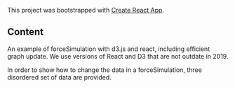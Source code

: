 This project was bootstrapped with [Create React App](https://github.com/facebook/create-react-app).

## Content
An example of forceSimulation with d3.js and react, including efficient graph update.
We use versions of React and D3 that are not outdate in 2019.

In order to show how to change the data in a forceSimulation, three disordered set of data are provided.

